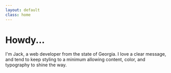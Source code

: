 ```yaml
---
layout: default
class: home
---
```


# Howdy...

<p class='description'> I'm Jack, a web developer from the state of Georgia. I love a clear message, and tend to keep styling to a minimum allowing content, color, and typography to shine the way.</p>
<p style='display:none'><a href="http://plus.google.com/110755872003257579182/about" rel="me">Jack Moore on Google+</a></p>